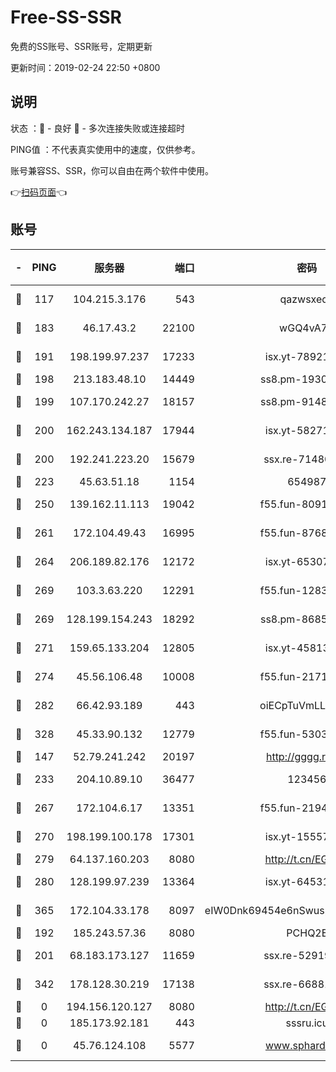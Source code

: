 # Free-SS-SSR

免费的SS账号、SSR账号，定期更新

更新时间：2019-02-24 22:50 +0800

## 说明

状态     ：🙂 - 良好 🙁 - 多次连接失败或连接超时

PING值   ：不代表真实使用中的速度，仅供参考。

账号兼容SS、SSR，你可以自由在两个软件中使用。

👉[扫码页面](https://liesauer.github.io/free-ss-ssr.github.io/)👈

## 账号

|-|PING|服务器|端口|密码|加密方式|区域|
|:----:|:----:|:-----:|-----:|:----:|:----:|:----:|
|🙂|117|104.215.3.176|543|qazwsxedc|aes-256-gcm|JP|
|🙂|183|46.17.43.2|22100|wGQ4vA7D|aes-256-gcm|RU|
|🙂|191|198.199.97.237|17233|isx.yt-78921785|aes-256-cfb|US|
|🙂|198|213.183.48.10|14449|ss8.pm-19302630|rc4-md5|RU|
|🙂|199|107.170.242.27|18157|ss8.pm-91485344|aes-256-cfb|US|
|🙂|200|162.243.134.187|17944|isx.yt-58271425|aes-256-cfb|US|
|🙂|200|192.241.223.20|15679|ssx.re-71480022|aes-256-cfb|US|
|🙂|223|45.63.51.18|1154|654987|chacha20|US|
|🙂|250|139.162.11.113|19042|f55.fun-80913463|aes-256-cfb|SG|
|🙂|261|172.104.49.43|16995|f55.fun-87684540|aes-256-cfb|SG|
|🙂|264|206.189.82.176|12172|isx.yt-65307149|aes-256-cfb|SG|
|🙂|269|103.3.63.220|12291|f55.fun-12834026|aes-256-cfb|SG|
|🙂|269|128.199.154.243|18292|ss8.pm-86852078|aes-256-cfb|SG|
|🙂|271|159.65.133.204|12805|isx.yt-45813634|aes-256-cfb|SG|
|🙂|274|45.56.106.48|10008|f55.fun-21710471|aes-256-cfb|US|
|🙂|282|66.42.93.189|443|oiECpTuVmLLxk4Ts|aes-256-cfb|US|
|🙂|328|45.33.90.132|12779|f55.fun-53037025|aes-256-cfb|US|
|🙂|147|52.79.241.242|20197|http://gggg.rocks|chacha20|KR|
|🙂|233|204.10.89.10|36477|123456|aes-256-cfb|US|
|🙂|267|172.104.6.17|13351|f55.fun-21946143|aes-256-cfb|US|
|🙂|270|198.199.100.178|17301|isx.yt-15557891|aes-256-cfb|US|
|🙂|279|64.137.160.203|8080|http://t.cn/EGJIyrl|rc4-md5|CA|
|🙂|280|128.199.97.239|13364|isx.yt-64531028|aes-256-cfb|SG|
|🙂|365|172.104.33.178|8097|eIW0Dnk69454e6nSwuspv9DmS201tQ0D|aes-256-cfb|SG|
|🙁|192|185.243.57.36|8080|PCHQ2E|rc4-md5|US|
|🙁|201|68.183.173.127|11659|ssx.re-52919740|aes-256-cfb|US|
|🙁|342|178.128.30.219|17138|ssx.re-66881258|aes-256-cfb|SG|
|🙁|0|194.156.120.127|8080|http://t.cn/EGJIyrl|rc4-md5|RU|
|🙁|0|185.173.92.181|443|sssru.icu|rc4-md5|RU|
|🙁|0|45.76.124.108|5577|www.sphard.com|aes-256-cfb|AU|
